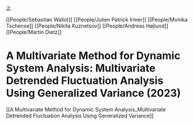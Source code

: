 [🇿](zotero://select/library/items/IJ4NY2LK)

[[People/Sebastian Wallot]] [[People/Julien Patrick Irmer]] [[People/Monika Tschense]] [[People/Nikita Kuznetsov]] [[People/Andreas Højlund]] [[People/Martin Dietz]] 
# A Multivariate Method for Dynamic System Analysis: Multivariate Detrended Fluctuation Analysis Using Generalized Variance (2023)

[[A Multivariate Method for Dynamic System Analysis_Multivariate Detrended Fluctuation Analysis Using Generalized Variance]]